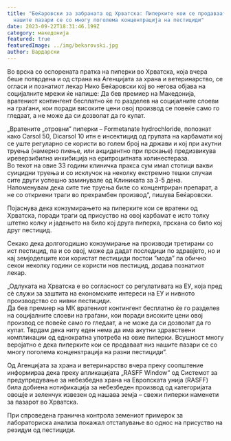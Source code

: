 ```yaml
---
title: "Беќаровски за забраната од Хрватска: Пиперките кои се продаваат на
  нашите пазари се со многу поголема концентрација на пестициди"
date: 2023-09-22T18:31:46.199Z
category: македонија
featured: true
featuredImage: ../img/bekarovski.jpg
author: Вардарски
---
```

<!--StartFragment-->

Во врска со оспорената пратка на пиперки во Хрватска, која вчера беше потврдена и од страна на Агенцијата за храна и ветеринарство, се огласи и познатиот лекар Нико Беќаровски кој во негова објава на социјалните мрежи ќе напише: Да бев премиер на Македонија, вратениот контингент бесплатно ќе го разделев на социјалните слоеви на граѓани, кои поради високите цени овој производ се повеќе само го гледаат, а не може да си дозволат да го купат.

„Вратените „отровни” пиперки – Formetanate hydrochloride, попознат како Carѕol 50, Dicarsol 10 итн е инсектицид од групата на карбамати кој се уште регуларно се користи во голем број на држави и кој при акутни труења (намерно пиење, или акцидентно при прскање) предизвикува иреверзибилна инхибиција на еритроцитната холинестераза.\
Во текот на овие 33 години клиничка пракса сум имал стотици вакви суицидни труења и со исклучок на неколку екстремно тешки случаи сите други успешно заминувале од Клиниката за 3-5 дена. Напоменувам дека сите тие труења биле со концентриран препарат, а не со откриени траги во прехрамбен производ“, пишува Беќаровски.

Појаснува дека конзумирањето на пиперките кои се вратени од Хрватска, поради траги од присуство на овој карбамат е исто толку штетно колку и јадењето на било кој друга пиперка, прскана со било кој друг пестицид.

Секако дека долгогодишно конзумирање на производи третирани со ист пестицид, па и со овој, може да дадат последици по здравјето, но и кај земјоделците кои користат пестициди постои “мода” па обично секои неколку години се користи нов пестицид, додава познатиот лекар.

„Одлуката на Хрватска е во согласност со регулативата на ЕУ, која пред сѐ служи за заштита на економските интереси на ЕУ и нивното производство со нивни пестициди.\
Да бев премиер на МК вратениот контингент бесплатно ќе го разделев на социјалните слоеви на граѓани, кои поради високите цени овој производ се повеќе само го гледаат, а не може да си дозволат да го купат. Тврдам дека ниту еден нема да има акутни здравствени компликации од еднократна употреба на овие пиперки. Всушност многу веројатно е дека пиперките кои се продаваат низ нашите пазари се со многу поголема конценѕтрација на разни пестициди“.

Од Агенцијата за храна и ветеринарство вчера преку соопштение информираа дека преку апликацијата „RASFF Window“ од Системот за предупредување за небезбедна храна на Европската унија (RASFF) била добиена нотификација за небезбеден производ од категоријата овошје и зеленчук извезен од нашава земја – свежи пиперки наменети за пазарот во Хрватска.

При спроведена гранична контрола земениот примерок за лабораториска анализа покажал отстапување во однос на присуство на резидуи од пестициди.

<!--EndFragment-->